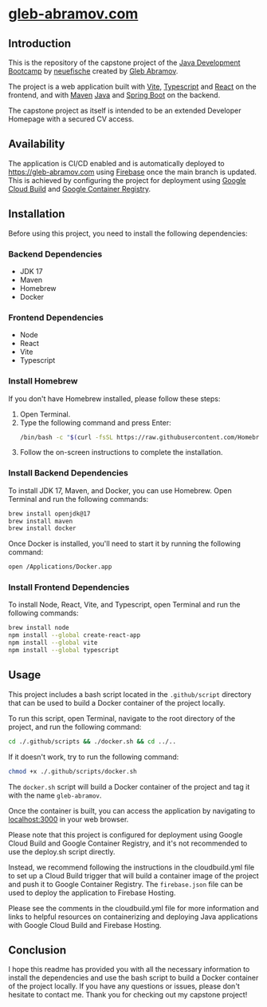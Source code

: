 # [gleb-abramov.com](https://gleb-abramov.com)

## Introduction

This is the repository of the capstone project of the [Java Development Bootcamp](https://www.neuefische.de/bootcamp/java-development) by [neuefische](https://www.neuefische.de/) created by [Gleb Abramov](https://github.com/gadmel).<br>

The project is a web application built with [Vite](https://vitejs.dev/), [Typescript](https://www.typescriptlang.org/) and [React](https://reactjs.org/) on the frontend, and with [Maven](https://maven.apache.org/) [Java](https://www.java.com/en/) and [Spring Boot](https://spring.io/projects/spring-boot) on the backend.

The capstone project as itself is intended to be an extended Developer Homepage with a secured CV access.

## Availability

The application is CI/CD enabled and is automatically deployed to https://gleb-abramov.com using [Firebase](https://firebase.google.com/) once the main branch is updated.<br>
This is achieved by configuring the project for deployment using [Google Cloud Build](https://cloud.google.com/build) and [Google Container Registry](https://cloud.google.com/container-registry).

## Installation

Before using this project, you need to install the following dependencies:
### Backend Dependencies
- JDK 17
- Maven
- Homebrew
- Docker

### Frontend Dependencies 
- Node
- React
- Vite
- Typescript

### Install Homebrew

If you don't have Homebrew installed, please follow these steps:
1. Open Terminal.
2. Type the following command and press Enter:
   ```bash
   /bin/bash -c "$(curl -fsSL https://raw.githubusercontent.com/Homebrew/install/HEAD/install.sh)"
   ``` 
3. Follow the on-screen instructions to complete the installation.

### Install Backend Dependencies

To install JDK 17, Maven, and Docker, you can use Homebrew. Open Terminal and run the following commands:
```bash
brew install openjdk@17
brew install maven
brew install docker
```
Once Docker is installed, you'll need to start it by running the following command:
```bash
open /Applications/Docker.app
```

### Install Frontend Dependencies

To install Node, React, Vite, and Typescript, open Terminal and run the following commands:
```bash
brew install node
npm install --global create-react-app
npm install --global vite
npm install --global typescript
```
## Usage

This project includes a bash script located in the `.github/script` directory that can be used to build a Docker container of the project locally.

To run this script, open Terminal, navigate to the root directory of the project, and run the following command:
```bash
cd ./.github/scripts && ./docker.sh && cd ../..
```
If it doesn't work, try to run the following command:
```bash
chmod +x ./.github/scripts/docker.sh
```
The `docker.sh` script will build a Docker container of the project and tag it with the name `gleb-abramov`.

Once the container is built, you can access the application by navigating to [localhost:3000](localhost:3000) in your web browser.

Please note that this project is configured for deployment using Google Cloud Build and Google Container Registry, and it's not recommended to use the deploy.sh script directly.

Instead, we recommend following the instructions in the cloudbuild.yml file to set up a Cloud Build trigger that will build a container image of the project and push it to Google Container Registry. The `firebase.json` file can be used to deploy the application to Firebase Hosting. 

Please see the comments in the cloudbuild.yml file for more information and links to helpful resources on containerizing and deploying Java applications with Google Cloud Build and Firebase Hosting.
## Conclusion

I hope this readme has provided you with all the necessary information to install the dependencies and use the bash script to build a Docker container of the project locally. If you have any questions or issues, please don't hesitate to contact me. Thank you for checking out my capstone project!